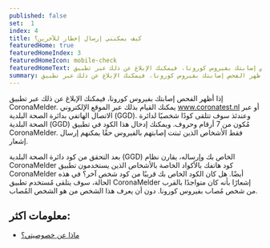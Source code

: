 ```yaml
---
published: false
set:  1
index: 4
title: كيف يمكنني إرسال إخطار للآخرين؟
featuredHome: true
featuredHomeIndex: 3
featuredHomeIcon: mobile-check
featuredHomeText: إذا أظهر الفحص إصابتك بفيروس كورونا، فيمكنك الإبلاغ عن ذلك عبر تطبيق...
summary: إذا أظهر الفحص إصابتك بفيروس كورونا، فيمكنك الإبلاغ عن ذلك عبر تطبيق
---
```

إذا أظهر الفحص إصابتك بفيروس كورونا، فيمكنك الإبلاغ عن ذلك عبر تطبيق CoronaMelder. يمكنك القيام بذلك عبر الموقع الإلكتروني www.coronatest.nl أو عبر الاتصال الهاتفي بدائرة الصحة البلدية (GGD). وعندئذ سوف تتلقى كودًا شخصيًا لدائرة الصحة البلدية (GGD) مُكون من 7 أرقام وحروف. ويمكنك إدخال هذا الكود في تطبيق CoronaMelder. فقط الأشخاص الذين ثبتت إصابتهم بالفيروس حقًا يمكنهم إرسال إشعار.

بعد التحقق من كود دائرة الصحة البلدية (GGD) الخاص بك وإرساله، يقارن نظام CoronaMelder كود هاتفك بالأكواد الخاصة بالأشخاص الذين يستخدمون تطبيق CoronaMelder أيضًا. هل كان الكود الخاص بك قريبًا من كود شخص آخر؟ في هذه الحالة، سوف يتلقى مُستخدم تطبيق CoronaMelder إشعارًا بأنه كان متواجدًا بالقرب من شخص مُصاب بفيروس كورونا. دون أن يعرف هذا الشخص من هو الشخص المُصاب.

## معلومات اكثر:
- <a href="/{{page.lang}}/faq/2-8-hoe-zit-het-met-mijn-privacy">ماذا عن خصوصيتي؟</a>
